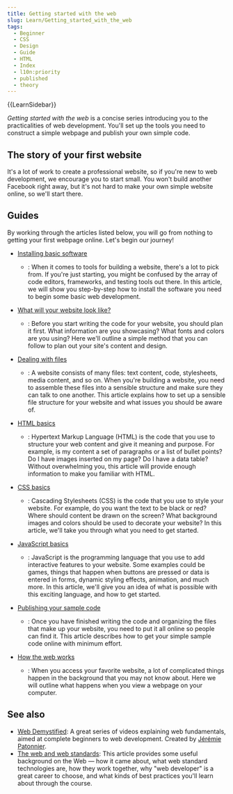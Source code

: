 ```yaml
---
title: Getting started with the web
slug: Learn/Getting_started_with_the_web
tags:
  - Beginner
  - CSS
  - Design
  - Guide
  - HTML
  - Index
  - l10n:priority
  - published
  - theory
---
```

{{LearnSidebar}}

_Getting started with the web_ is a concise series introducing you to the practicalities of web development. You'll set up the tools you need to construct a simple webpage and publish your own simple code.

## The story of your first website

It's a lot of work to create a professional website, so if you're new to web development, we encourage you to start small. You won't build another Facebook right away, but it's not hard to make your own simple website online, so we'll start there.

## Guides

By working through the articles listed below,  you will go from nothing to getting your first webpage online. Let's begin our journey!

- [Installing basic software](/en-US/docs/Learn/Getting_started_with_the_web/Installing_basic_software)
  - : When it comes to tools for building a website, there's a lot to pick from. If you're just starting, you might be confused by the array of code editors, frameworks, and testing tools out there. In this article, we will show you step-by-step how to install the software you need to begin some basic web development.

- [What will your website look like?](/en-US/docs/Learn/Getting_started_with_the_web/What_will_your_website_look_like)
  - : Before you start writing the code for your website, you should plan it first. What information are you showcasing? What fonts and colors are you using? Here we'll outline a simple method that you can follow to plan out your site's content and design.

- [Dealing with files](/en-US/docs/Learn/Getting_started_with_the_web/Dealing_with_files)
  - : A website consists of many files: text content, code, stylesheets, media content, and so on. When you're building a website, you need to assemble these files into a sensible structure and make sure they can talk to one another. This article explains how to set up a sensible file structure for your website and what issues you should be aware of.

- [HTML basics](/en-US/docs/Learn/Getting_started_with_the_web/HTML_basics)
  - : Hypertext Markup Language (HTML) is the code that you use to structure your web content and give it meaning and purpose. For example, is my content a set of paragraphs or a list of bullet points? Do I have images inserted on my page? Do I have a data table? Without overwhelming you, this article will provide enough information to make you familiar with HTML.

- [CSS basics](/en-US/docs/Learn/Getting_started_with_the_web/CSS_basics)
  - : Cascading Stylesheets (CSS) is the code that you use to style your website. For example, do you want the text to be black or red? Where should content be drawn on the screen? What background images and colors should be used to decorate your website? In this article, we'll take you through what you need to get started.

- [JavaScript basics](/en-US/docs/Learn/Getting_started_with_the_web/JavaScript_basics)
  - : JavaScript is the programming language that you use to add interactive features to your website. Some examples could be games, things that happen when buttons are pressed or data is entered in forms, dynamic styling effects, animation, and much more. In this article, we'll give you an idea of what is possible with this exciting language, and how to get started.

- [Publishing your sample code](/en-US/docs/Learn/Getting_started_with_the_web/Publishing_your_website)
  - : Once you have finished writing the code and organizing the files that make up your website, you need to put it all online so people can find it. This article describes how to get your simple sample code online with minimum effort.

- [How the web works](/en-US/docs/Learn/Getting_started_with_the_web/How_the_Web_works)
  - : When you access your favorite website, a lot of complicated things happen in the background that you may not know about. Here we will outline what happens when you view a webpage on your computer.

## See also

- [Web Demystified](https://www.youtube.com/playlist?list=PLo3w8EB99pqLEopnunz-dOOBJ8t-Wgt2g): A great series of videos explaining web fundamentals, aimed at complete beginners to web development. Created by [Jérémie Patonnier](https://twitter.com/JeremiePat).
- [The web and web standards](/en-US/docs/Learn/Getting_started_with_the_web/The_web_and_web_standards): This article provides some useful background on the Web — how it came about, what web standard technologies are, how they work together, why "web developer" is a great career to choose, and what kinds of best practices you'll learn about through the course.
